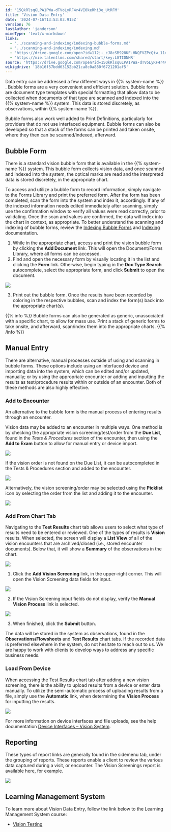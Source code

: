```yaml
---
id: '15QkRlsqGLPA1PWa-dTVoLyRF4r4VI0keRhi3e_UtRFM'
title: 'Vision Data Entry'
date: '2024-07-16T13:53:03.915Z'
version: 76
lastAuthor: 'janderson'
mimeType: 'text/x-markdown'
links:
  - '../scanning-and-indexing/indexing-bubble-forms.md'
  - '../scanning-and-indexing/indexing.md'
  - 'https://drive.google.com/open?id=112j-_cJ8cSB928KF-HNQFVZPcQiw_11x8p77UtzmqMs'
  - 'https://mie.talentlms.com/shared/start/key:LGTIDNHR'
source: 'https://drive.google.com/open?id=15QkRlsqGLPA1PWa-dTVoLyRF4r4VI0keRhi3e_UtRFM'
wikigdrive: '18b16f57bdd63152bb21ca8c0a880f6721201af5'
---
```

Data entry can be addressed a few different ways in {{% system-name %}} . Bubble forms are a very convenient and efficient solution. Bubble forms are document type templates with special formatting that allow data to be collected when documents of that type are scanned and indexed into the {{% system-name %}} system. This data is stored discretely, as observations, within {{% system-name %}}.

Bubble forms also work well added to Print Definitions, particularly for providers that do not use interfaced equipment. Bubble forms can also be developed so that a stack of the forms can be printed and taken onsite, where they then can be scanned/indexed, afterward.

## Bubble Form

There is a standard vision bubble form that is available in the {{% system-name %}} system. This bubble form collects vision data, and once scanned and indexed into the system, the optical marks are read and the interpreted data is stored discretely, in the appropriate chart.

To access and utilize a bubble form to record information, simply navigate to the Forms Library and print the preferred form. After the form has been completed, scan the form into the system and index it, accordingly. If any of the indexed information needs edited immediately after scanning, simply use the confirmation window to verify all values were read correctly, prior to validating. Once the scan and values are confirmed, the data will index into the chart in context, as appropriate. To better understand the scanning and indexing of bubble forms, review the [Indexing Bubble Forms](../scanning-and-indexing/indexing-bubble-forms.md) and [Indexing](../scanning-and-indexing/indexing.md) documentation.

1. While in the appropriate chart, access and print the vision bubble form by clicking the <strong>Add Document</strong> link. This will open the Document/Forms Library, where all forms can be accessed.
2. Find and open the necessary form by visually locating it in the list and clicking the <strong>Form</strong> link. Otherwise, begin typing in the <strong>Doc Type Search</strong> autocomplete, select the appropriate form, and click <strong>Submit</strong> to open the document.

![](../vision-data-entry.assets/bfebe1e7a6b81197fa3e531248a1bb90.png)

3. Print out the bubble form. Once the results have been recorded by coloring in the respective bubbles, scan and index the form(s) back into the appropriate chart(s).

{{% info %}}
Bubble forms can also be generated as generic, unassociated with a specific chart, to allow for mass use. Print a stack of generic forms to take onsite, and afterward, scan/index them into the appropriate charts.
{{% /info %}}

## Manual Entry

There are alternative, manual processes outside of using and scanning in bubble forms. These options include using an interfaced device and importing data into the system, which can be edited and/or updated, manually; or by using the appropriate encounter or adding and inputting the results as test/procedure results within or outside of an encounter. Both of these methods are also highly effective.

### Add to Encounter

An alternative to the bubble form is the manual process of entering results through an encounter.

Vision data may be added to an encounter in multiple ways. One method is by checking the appropriate vision screening/test/order from the **Due List**, found in the *Tests & Procedures* section of the encounter, then using the **Add to Exam** button to allow for manual entry or device import.

![](../vision-data-entry.assets/e64f54eecdefef092bc7b676967c0b39.png)

If the vision order is not found on the Due List, it can be autocompleted in the Tests & Procedures section and added to the encounter.

![](../vision-data-entry.assets/f7aeb61fce920c42da70d8b2fe0b7381.png)

Alternatively, the vision screening/order may be selected using the **Picklist** icon by selecting the order from the list and adding it to the encounter.

![](../vision-data-entry.assets/4e4af05114dfdb8756cd510c5ce68d92.png)

### Add From Chart Tab

Navigating to the **Test Results** chart tab allows users to select what type of results need to be entered or reviewed. One of the types of results is **Vision** results. When selected, the screen will display a **List View** of all of the vision encounters that are archived/closed (i.e., stored encounter documents). Below that, it will show a **Summary** of the observations in the chart.

![](../vision-data-entry.assets/87f6f4d68ae4d8aa8000e9d17e56c042.png)

1. Click the <strong>Add Vision Screening</strong> link, in the upper-right corner. This will open the Vision Screening data fields for input.

![](../vision-data-entry.assets/25b32e9c45d52419e614c572927bdcd5.png)

2. If the Vision Screening input fields do not display, verify the <strong>Manual Vision Process</strong> link is selected.

![](../vision-data-entry.assets/8d50c2002ae37ee94b04621a7f0535e6.png)

3. When finished, click the <strong>Submit</strong> button.

The data will be stored in the system as observations, found in the **Observations/Flowsheets** and **Test Results** chart tabs. If the recorded data is preferred elsewhere in the system, do not hesitate to reach out to us. We are happy to work with clients to develop ways to address any specific business needs.

### Load From Device

When accessing the Test Results chart tab after adding a new vision screening, there is the ability to upload results from a device or enter data manually. To utilize the semi-automatic process of uploading results from a file, simply use the **Automatic** link, when determining the **Vision Process** for inputting the results.

![](../vision-data-entry.assets/1729a184abfd46d775fdece5a9ff5a01.png)

For more information on device interfaces and file uploads, see the help documentation [Device Interfaces – Vision System](https://drive.google.com/open?id=112j-_cJ8cSB928KF-HNQFVZPcQiw_11x8p77UtzmqMs).

## Reporting

These types of report links are generally found in the sidemenu tab, under the grouping of reports. These reports enable a client to review the various data captured during a visit, or encounter. The Vision Screenings report is available here, for example.

![](../vision-data-entry.assets/04f5c30a649a36abbd640bf475de447e.png)

## Learning Management System

To learn more about Vision Data Entry, follow the link below to the Learning Management System course:

* [Vision Testing](https://mie.talentlms.com/shared/start/key:LGTIDNHR)

